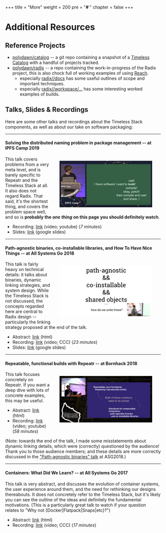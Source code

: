 +++
title = "More"
weight = 200
pre = "<b># </b>"
chapter = false
+++

Additional Resources
====================

Reference Projects
------------------

- [polydawn/catalog](https://github.com/polydawn/catalog) -- a git repo containing a snapshot of a [Timeless Catalog](/glossary#catalog) with a handful of projects tracked.
- [polydawn/radix](https://github.com/polydawn/radix) -- a repo containing the work-in-progress of the Radix project, this is also chock full of working examples of using [Reach](/getting-started/hello-reach).
	- especially [radix//docs](https://github.com/polydawn/radix/tree/master/docs) has some useful outlines of scope and important techniques.
	- especially [radix//workspace/...](https://github.com/polydawn/radix/tree/master/workspace/early.radix.polydawn.io) has some interesting worked examples of builds.


Talks, Slides & Recordings
---------------------------

Here are some other talks and recordings about the Timeless Stack components,
as well as about our take on software packaging:

<hr style="clear: both;">

#### Solving the distributed naming problem in package management -- at IPFS Camp 2019

<img src="naming-talk-2019.png" width=300 style="float: right; margin:1em 2em;">

This talk covers problems from a very meta level, and is barely specific to Repeatr and the Timeless Stack at all.  It also does not regard Radix.  That said, it's the shortest thing, and covers the problem space well, and so is **probably the *one thing* on this page you should definitely watch**.

- Recording: [link](https://www.youtube.com/watch?v=z7VKDD0pbJU) (video; youtube) (_7 minutes_)
- Slides: [link](https://docs.google.com/presentation/d/1_uf0g2Ql1WWAgfZjahsnT28oaUT7P19Iw6qDYJUNO3U/edit?usp=sharing) (google slides)

<hr style="clear: both;">

#### Path-agnostic binaries, co-installable libraries, and How To Have Nice Things -- at All Systems Go 2018

<img src="pagno-talk-2018.png" width=300 style="float: right; margin:1em 2em;">

This talk is fairly heavy on technical details: it talks about binaries, dynamic linking strategies, and system design.  While the Timeless Stack is not discussed, the concepts regarded here are central to Radix design -- particularly the linking strategy proposed at the end of the talk.

- Abstract: [link](https://cfp.all-systems-go.io/en/ASG2018/public/events/204) (html)
- Recording: [link](https://media.ccc.de/v/ASG2018-204-path-agnostic_binaries_co-installable_libraries_and_how_to_have_nice_things)  (video; CCC) (_23 minutes_)
- Slides: [link](https://docs.google.com/presentation/d/e/2PACX-1vRUkAAMNNEPbK4HR1OEYfqktsOiDtKqlLLiBsNdg9DL73W2lGNr5OpEsM7fhwZ1xnXQwl57DheDejNR/pub?slide=id.p) (google slides)

<hr style="clear: both;">

#### Repeatable, functional builds with Repeatr -- at Bornhack 2018

<img src="bornhack-talk-2018.png" width=300 style="float: right; margin:1em 2em;">

This talk focuses concretely on Repeatr.  If you want a deep dive with lots of concrete examples, this may be useful.

- Abstract: [link](https://bornhack.dk/bornhack-2018/program/#/event/repeatable-functional-builds-with-repeatr) (html)
- Recording: [link](https://www.youtube.com/watch?v=mvr9wb_slYY) (video; youtube) (_58 minutes_)

(Note: towards the end of the talk, I made some misstatements about dynamic linking details, which were (correctly) questioned by the audience!
Thank you to those audience members; and these details are more correctly discussed in the
["Path-agnostic binaries" talk](#path-agnostic-binaries-co-installable-libraries-and-how-to-have-nice-things-at-all-systems-go-2018) at ASG2018.)

<hr style="clear: both;">

#### Containers: What Did We Learn? -- at All Systems Go 2017

This talk is very abstract, and discusses the evolution of container systems, the user experience around them, and the need for rethinking our designs thereabouts.
It does not concretely refer to the Timeless Stack, but it's likely you can see the outline of the ideas and definitely the fundamental motivations.
(This is a particularly great talk to watch if your question relates to "Why not {Docker|Flatpack|Snaps|etc}?")

- Abstract: [link](https://cfp.all-systems-go.io/en/ASG2017/public/events/100) (html)
- Recording: [link](https://media.ccc.de/v/ASG2017-100-containers_what_did_we_learn) (video; CCC) (_17 minutes_)
